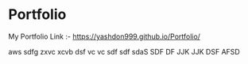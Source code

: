 # Portfolio
My Portfolio Link :-
https://yashdon999.github.io/Portfolio/


aws
sdfg
zxvc
xcvb
dsf
vc
vc
sdf
sdf
sdaS
SDF
DF
JJK
JJK
DSF
AFSD
